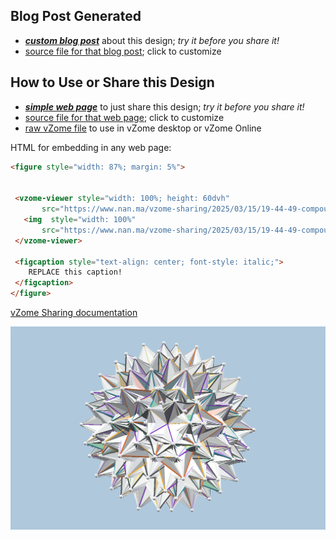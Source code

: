 
## Blog Post Generated

 - [***custom blog post***](<https://www.nan.ma/vzome-sharing/2025/03/15/compound_840_5_cells_in_120_cell_cell_first-19-44-49.html>) about this design; *try it before you share it!*
 - [source file for that blog post](<https://github.com/nanma80/vzome-sharing/edit/main/_posts/2025-03-15-compound_840_5_cells_in_120_cell_cell_first-19-44-49.md>); click to customize
 


## How to Use or Share this Design

 - [***simple web page***](<https://www.nan.ma/vzome-sharing/2025/03/15/19-44-49-compound_840_5_cells_in_120_cell_cell_first/>) to just share this design; *try it before you share it!*
 - [source file for that web page](<https://github.com/nanma80/vzome-sharing/edit/main/2025/03/15/19-44-49-compound_840_5_cells_in_120_cell_cell_first/index.md>); click to customize
 - [raw vZome file](<https://raw.githubusercontent.com/nanma80/vzome-sharing/main/2025/03/15/19-44-49-compound_840_5_cells_in_120_cell_cell_first/compound_840_5_cells_in_120_cell_cell_first.vZome>) to use in vZome desktop or vZome Online
 
 HTML for embedding in any web page:
 ```html
<figure style="width: 87%; margin: 5%">
  
  
  <vzome-viewer style="width: 100%; height: 60dvh" 
        src="https://www.nan.ma/vzome-sharing/2025/03/15/19-44-49-compound_840_5_cells_in_120_cell_cell_first/compound_840_5_cells_in_120_cell_cell_first.vZome" >
    <img  style="width: 100%"
        src="https://www.nan.ma/vzome-sharing/2025/03/15/19-44-49-compound_840_5_cells_in_120_cell_cell_first/compound_840_5_cells_in_120_cell_cell_first.png" >
  </vzome-viewer>

  <figcaption style="text-align: center; font-style: italic;">
     REPLACE this caption!
  </figcaption>
</figure>

 ```

[vZome Sharing documentation](https://vzome.github.io/vzome/sharing.html#how-it-works)

![Image](<compound_840_5_cells_in_120_cell_cell_first.png>)



